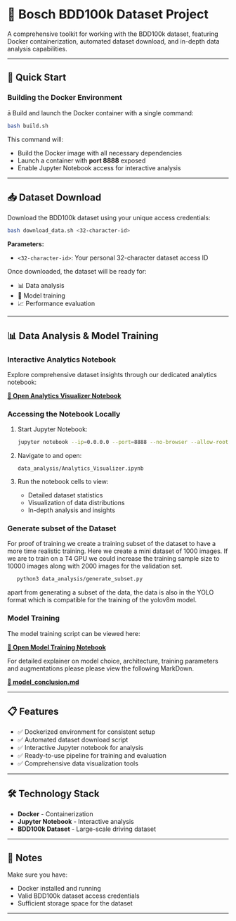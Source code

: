 # 🚗 Bosch BDD100k Dataset Project

A comprehensive toolkit for working with the BDD100k dataset, featuring Docker containerization, automated dataset download, and in-depth data analysis capabilities.

---

## 🚀 Quick Start

### Building the Docker Environment
ā
Build and launch the Docker container with a single command:

```bash
bash build.sh
```

This command will:
- Build the Docker image with all necessary dependencies
- Launch a container with **port 8888** exposed
- Enable Jupyter Notebook access for interactive analysis

---

## 📥 Dataset Download

Download the BDD100k dataset using your unique access credentials:

```bash
bash download_data.sh <32-character-id>
```

**Parameters:**
- `<32-character-id>`: Your personal 32-character dataset access ID

Once downloaded, the dataset will be ready for:
- 📊 Data analysis
- 🧠 Model training
- 📈 Performance evaluation

---

## 📊 Data Analysis & Model Training

### Interactive Analytics Notebook

Explore comprehensive dataset insights through our dedicated analytics notebook:

**[📓 Open Analytics Visualizer Notebook](https://github.com/absolution747/Bosch_BDD100k/blob/main/data_analysis/Analytics_Visualizer.ipynb)**

### Accessing the Notebook Locally

1. Start Jupyter Notebook:
   ```bash
   jupyter notebook --ip=0.0.0.0 --port=8888 --no-browser --allow-root
   ```

2. Navigate to and open:
   ```
   data_analysis/Analytics_Visualizer.ipynb
   ```

3. Run the notebook cells to view:
   - Detailed dataset statistics
   - Visualization of data distributions
   - In-depth analysis and insights

### Generate subset of the Dataset
For proof of training we create a training subset of the dataset to have a more time realistic training. Here we create a mini dataset of 1000 images. If we are to train on a T4 GPU we could increase the training sample size to 10000 images along with 2000 images for the validation set. 
```bash
   python3 data_analysis/generate_subset.py
   ```
apart from generating a subset of the data, the data is also in the YOLO format which is compatible for the training of the yolov8m model.

### Model Training
The model training script can be viewed here:

**[📓 Open Model Training Notebook](https://github.com/absolution747/Bosch_BDD100k/blob/main/training/train.ipynb)**

For detailed explainer on model choice, architecture, training parameters and augmentations please please view the following MarkDown.

**[📓 model_conclusion.md](https://github.com/absolution747/Bosch_BDD100k/blob/main/training/model_conclusion.md)**


---

## 📋 Features

- ✅ Dockerized environment for consistent setup
- ✅ Automated dataset download script
- ✅ Interactive Jupyter notebook for analysis
- ✅ Ready-to-use pipeline for training and evaluation
- ✅ Comprehensive data visualization tools

---

## 🛠️ Technology Stack

- **Docker** - Containerization
- **Jupyter Notebook** - Interactive analysis
- **BDD100k Dataset** - Large-scale driving dataset

---

## 📝 Notes

Make sure you have:
- Docker installed and running
- Valid BDD100k dataset access credentials
- Sufficient storage space for the dataset

---
